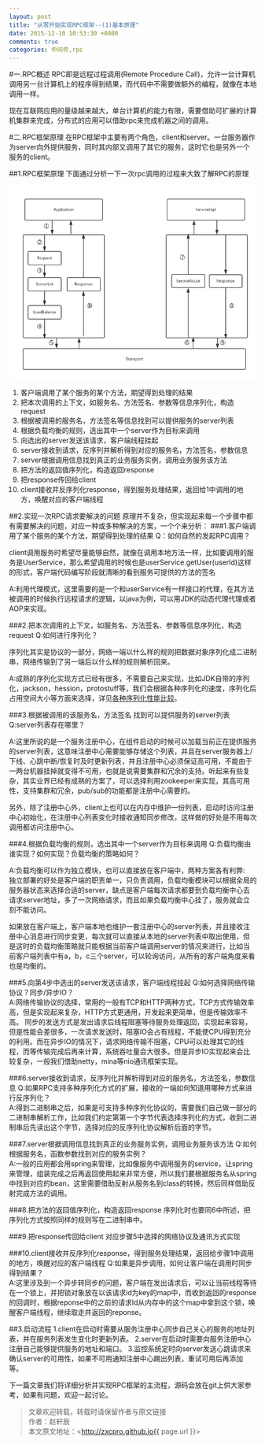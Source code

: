 ```yaml
---
layout: post
title: "从零开始实现RPC框架--(1)基本原理"
date: 2015-12-10 10:53:30 +0800
comments: true
categories: 中间件,rpc
---
```

#一.RPC概述
RPC即是远程过程调用(Remote Procedure Call)，允许一台计算机调用另一台计算机上的程序得到结果，而代码中不需要做额外的编程，就像在本地调用一样。

现在互联网应用的量级越来越大，单台计算机的能力有限，需要借助可扩展的计算机集群来完成，分布式的应用可以借助rpc来完成机器之间的调用。
<!--more-->
#二.RPC框架原理
在RPC框架中主要有两个角色，client和server。一台服务器作为server向外提供服务，同时其内部又调用了其它的服务，这时它也是另外一个服务的client。

##1.RPC框架原理
下面通过分析一下一次rpc调用的过程来大致了解RPC的原理   

![RPC调用流程][rpcflow]   

1.  客户端调用了某个服务的某个方法，期望得到处理的结果
2.  把本次调用的上下文，如服务名、方法签名、参数等信息序列化，构造request
3.  根据被调用的服务名，方法签名等信息找到可以提供服务的server列表
4.  根据负载均衡的规则，选出其中一个server作为目标来调用
5.  向选出的server发送该请求，客户端线程挂起
6.  server接收到请求，反序列并解析得到对应的服务名，方法签名，参数信息
7.  server根据调用信息找到真正的业务服务实例，调用业务服务该方法
8.  把方法的返回值序列化，构造返回response
9.  把response传回给client
10.  client接收并反序列化response，得到服务处理结果，返回给1中调用的地方，唤醒对应的客户端线程

##2.实现一次RPC请求要解决的问题
原理并不复杂，但实现起来每一个步骤中都有需要解决的问题，对应一种或多种解决的方案，一个个来分析：
###1.客户端调用了某个服务的某个方法，期望得到处理的结果
Q：如何自然的发起RPC调用？   

client调用服务时希望尽量能够自然，就像在调用本地方法一样，比如要调用的服务是UserService，那么希望调用的时候也是userService.getUser(userId)这样的形式，客户端代码编写阶段就清晰的看到服务可提供的方法的签名   

A:利用代理模式，这里需要的是一个和userService有一样接口的代理，在其方法被调用的时候执行远程请求的逻辑，以java为例，可以用JDK的动态代理代理或者AOP来实现。

###2.把本次调用的上下文，如服务名、方法签名、参数等信息序列化，构造request
Q:如何进行序列化？   

序列化其实是协议的一部分，网络一端以什么样的规则把数据对象序列化成二进制串，网络传输到了另一端后以什么样的规则解析回来。   

A:成熟的序列化实现方式已经有很多，不需要自己来实现，比如JDK自带的序列化，jackson，hession，protostuff等，我们会根据各种序列化的速度，序列化后占用空间大小等方面来选择，详见[各种序列化性能比较][序列化性能分析]。

###3.根据被调用的该服务名，方法签名 找到可以提供服务的server列表
Q:server列表存在哪里？   

A:这里所说的是一个服务注册中心，在组件启动的时候可以加载当前正在提供服务的server列表，这意味注册中心需要能够存储这个列表，并且在server服务器上/下线、心跳中断/恢复时及时更新列表，并且注册中心必须保证高可用，不能由于一两台机器挂掉就变得不可用，也就是说需要集群和冗余的支持。听起来有些复杂，其实业界已经有成熟的方案了，可以选择利用zookeeper来实现，其高可用性，支持集群和冗余，pub/sub的功能都是注册中心需要的。   

另外，除了注册中心外，client上也可以在内存中维护一份列表，启动时访问注册中心初始化，在注册中心列表变化时接收通知同步修改，这样做的好处是不用每次调用都访问注册中心。

###4.根据负载均衡的规则，选出其中一个server作为目标来调用
Q:负载均衡由谁实现？如何实现？负载均衡的策略如何？   

A:负载均衡可以作为独立模块，也可以直接放在客户端中，两种方案各有利弊:   
独立部署的好处是客户端的职责单一，只负责调用，负载均衡模块可以根据全局的服务器状态来选择合适的server，缺点是客户端每次请求都要到负载均衡中心去请求server地址，多了一次网络请求，而且如果负载均衡中心挂了，服务就会立刻不能访问。   

如果放在客户端上，客户端本地也维护一套注册中心的server列表，并且接收注册中心消息进行同步变更，每次就可以直接从本地的server列表中取出使用，但是这时的负载均衡策略就只能根据当前客户端调用server的情况来进行，比如当前客户端列表中有a，b，c三个server，可以轮询访问，从所有的客户端角度来看也是均衡的。

###5.向第4步中选出的server发送该请求，客户端线程挂起
Q:如何选择网络传输协议？同步/异步IO？   
A:网络传输协议的选择，常用的一般有TCP和HTTP两种方式，TCP方式传输效率高，但是实现起来复杂，HTTP方式更通用，开发起来更简单，但是传输效率不高。
同步的发送方式是发出请求后线程阻塞等待服务处理返回，实现起来容易，但是性能会差很多，一次请求发送时，阻塞IO会占有线程，不能使CPU得到充分的利用。而在异步IO的情况下，请求网络传输不阻塞，CPU可以处理其它的线程，而等传输完成后再来计算，系统吞吐量会大很多。但是异步IO实现起来会比较复杂，一般我们借助netty，mina等nio通讯框架实现。

###6.server接收到请求，反序列化并解析得到对应的服务名，方法签名，参数信息
Q:如果RPC支持多种序列化方式的扩展，接收的一端如何知道用哪种方式来进行反序列化？   
A:得到二进制串之后，如果是可支持多种序列化协议的，需要我们自己做一部分的二进制串解析工作，比如我们约定第第一个字节代表选择序列化的方式，收到二进制串后先读出这个字节，选择对应的反序列化协议解析后面的字节。

###7.server根据调用信息找到真正的业务服务实例，调用业务服务该方法
Q:如何根据服务名，函数参数找到对应的服务实例？   
A:一般的应用都会用spring来管理，比如像服务中调用服务的service，让spring来管理，组装完成之后再返回使用起来非常方便，所以我们要根据服务名从spring中找到对应的bean，这里需要借助反射从服务名到class的转换，然后同样借助反射完成方法的调用。

###8.把方法的返回值序列化，构造返回response
序列化时也要同6中所述，把序列化方式按照同样的规则写在二进制串中。

###9.把response传回给client
对应步骤5中选择的网络协议及通讯方式实现

###10.client接收并反序列化response，得到服务处理结果，返回给步骤1中调用的地方，唤醒对应的客户端线程
Q:如果是异步调用，如何让客户端在调用时同步得到结果？   
A:这里涉及到一个异步转同步的问题，客户端在发出请求后，可以让当前线程等待在一个锁上，并把锁对象放在以该请求id为key的map中，而收到返回的response的回调时，根据reponse中的之前的请求Id从内存中的这个map中拿到这个锁，唤醒客户端线程，继续取走并返回的reponse。


##3.启动流程
1.client在启动时需要从服务注册中心同步自己关心的服务的地址列表，并在服务列表发生变化时更新列表。
2.server在启动时需要向服务注册中心注册自己能够提供服务的地址和端口。
3.监控系统定时向server发送心跳请求来确认server的可用性，如果不可用通知注册中心踢出列表，重试可用后再添加等。


下一篇文章我们将详细分析并实现RPC框架的主流程，源码会放在git上供大家参考，如果有问题，欢迎一起讨论。


> 文章欢迎转载，转载时请保留作者与原文链接  
> 作者：赵轩辰   
> 本文原文地址：<http://zxcpro.github.io{{ page.url }}>


[rpcflow]:/assets/img/rpc/rpcflow.png
[序列化性能分析]:https://code.google.com/p/thrift-protobuf-compare/wiki/Benchmarking

